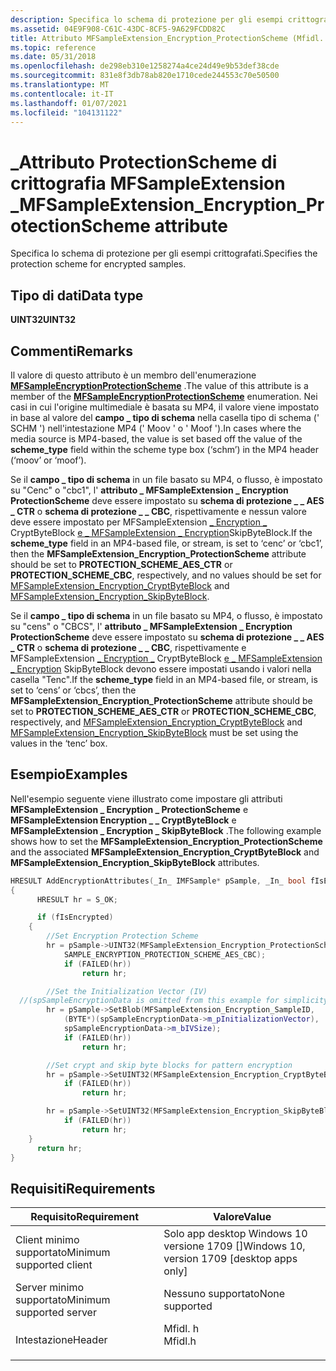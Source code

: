 ```yaml
---
description: Specifica lo schema di protezione per gli esempi crittografati.
ms.assetid: 04E9F908-C61C-43DC-8CF5-9A629FCDD82C
title: Attributo MFSampleExtension_Encryption_ProtectionScheme (Mfidl. h)
ms.topic: reference
ms.date: 05/31/2018
ms.openlocfilehash: de298eb310e1258274a4ce24d49e9b53def38cde
ms.sourcegitcommit: 831e8f3db78ab820e1710cede244553c70e50500
ms.translationtype: MT
ms.contentlocale: it-IT
ms.lasthandoff: 01/07/2021
ms.locfileid: "104131122"
---
```

# <a name="mfsampleextension_encryption_protectionscheme-attribute"></a><span data-ttu-id="2b4bc-103">\_Attributo ProtectionScheme di crittografia MFSampleExtension \_</span><span class="sxs-lookup"><span data-stu-id="2b4bc-103">MFSampleExtension\_Encryption\_ProtectionScheme attribute</span></span>

<span data-ttu-id="2b4bc-104">Specifica lo schema di protezione per gli esempi crittografati.</span><span class="sxs-lookup"><span data-stu-id="2b4bc-104">Specifies the protection scheme for encrypted samples.</span></span>

## <a name="data-type"></a><span data-ttu-id="2b4bc-105">Tipo di dati</span><span class="sxs-lookup"><span data-stu-id="2b4bc-105">Data type</span></span>

<span data-ttu-id="2b4bc-106">**UINT32**</span><span class="sxs-lookup"><span data-stu-id="2b4bc-106">**UINT32**</span></span>

## <a name="remarks"></a><span data-ttu-id="2b4bc-107">Commenti</span><span class="sxs-lookup"><span data-stu-id="2b4bc-107">Remarks</span></span>

<span data-ttu-id="2b4bc-108">Il valore di questo attributo è un membro dell'enumerazione [**MFSampleEncryptionProtectionScheme**](/windows/win32/api/mfapi/ne-mfapi-mfsampleencryptionprotectionscheme) .</span><span class="sxs-lookup"><span data-stu-id="2b4bc-108">The value of this attribute is a member of the [**MFSampleEncryptionProtectionScheme**](/windows/win32/api/mfapi/ne-mfapi-mfsampleencryptionprotectionscheme) enumeration.</span></span> <span data-ttu-id="2b4bc-109">Nei casi in cui l'origine multimediale è basata su MP4, il valore viene impostato in base al valore del **campo \_ tipo di schema** nella casella tipo di schema (' SCHM ') nell'intestazione MP4 (' Moov ' o ' Moof ').</span><span class="sxs-lookup"><span data-stu-id="2b4bc-109">In cases where the media source is MP4-based, the value is set based off the value of the **scheme\_type** field within the scheme type box (‘schm’) in the MP4 header (‘moov’ or ‘moof’).</span></span>

<span data-ttu-id="2b4bc-110">Se il **campo \_ tipo di schema** in un file basato su MP4, o flusso, è impostato su "Cenc" o "cbc1", l' **attributo \_ MFSampleExtension \_ Encryption ProtectionScheme** deve essere impostato su **schema di protezione \_ \_ AES \_ CTR** o **schema di protezione \_ \_ CBC**, rispettivamente e nessun valore deve essere impostato per MFSampleExtension [ \_ Encryption \_](mfsampleextension-encryption-cryptbyteblock.md) CryptByteBlock [e \_ MFSampleExtension \_ Encryption](mfsampleextension-encryption-skipbyteblock.md)SkipByteBlock.</span><span class="sxs-lookup"><span data-stu-id="2b4bc-110">If the **scheme\_type** field in an MP4-based file, or stream, is set to ‘cenc’ or ‘cbc1’, then the **MFSampleExtension\_Encryption\_ProtectionScheme** attribute should be set to **PROTECTION\_SCHEME\_AES\_CTR** or **PROTECTION\_SCHEME\_CBC**, respectively, and no values should be set for [MFSampleExtension\_Encryption\_CryptByteBlock](mfsampleextension-encryption-cryptbyteblock.md) and [MFSampleExtension\_Encryption\_SkipByteBlock](mfsampleextension-encryption-skipbyteblock.md).</span></span>

<span data-ttu-id="2b4bc-111">Se il **campo \_ tipo di schema** in un file basato su MP4, o flusso, è impostato su "cens" o "CBCS", l' **attributo \_ MFSampleExtension \_ Encryption ProtectionScheme** deve essere impostato su **schema di protezione \_ \_ AES \_ CTR** o **schema di protezione \_ \_ CBC**, rispettivamente e MFSampleExtension [ \_ Encryption \_](mfsampleextension-encryption-cryptbyteblock.md) CryptByteBlock [e \_ MFSampleExtension \_ Encryption](mfsampleextension-encryption-skipbyteblock.md) SkipByteBlock devono essere impostati usando i valori nella casella "Tenc".</span><span class="sxs-lookup"><span data-stu-id="2b4bc-111">If the **scheme\_type** field in an MP4-based file, or stream, is set to ‘cens’ or ‘cbcs’, then the **MFSampleExtension\_Encryption\_ProtectionScheme** attribute should be set to **PROTECTION\_SCHEME\_AES\_CTR** or **PROTECTION\_SCHEME\_CBC**, respectively, and [MFSampleExtension\_Encryption\_CryptByteBlock](mfsampleextension-encryption-cryptbyteblock.md) and [MFSampleExtension\_Encryption\_SkipByteBlock](mfsampleextension-encryption-skipbyteblock.md) must be set using the values in the ‘tenc’ box.</span></span>

## <a name="examples"></a><span data-ttu-id="2b4bc-112">Esempio</span><span class="sxs-lookup"><span data-stu-id="2b4bc-112">Examples</span></span>

<span data-ttu-id="2b4bc-113">Nell'esempio seguente viene illustrato come impostare gli attributi **MFSampleExtension \_ Encryption \_ ProtectionScheme** e **MFSampleExtension Encryption \_ \_ CryptByteBlock** e **MFSampleExtension \_ Encryption \_ SkipByteBlock** .</span><span class="sxs-lookup"><span data-stu-id="2b4bc-113">The following example shows how to set the **MFSampleExtension\_Encryption\_ProtectionScheme** and the associated **MFSampleExtension\_Encryption\_CryptByteBlock** and **MFSampleExtension\_Encryption\_SkipByteBlock** attributes.</span></span>


```C++
HRESULT AddEncryptionAttributes(_In_ IMFSample* pSample, _In_ bool fIsEncrypted)
{
      HRESULT hr = S_OK;

      if (fIsEncrypted)
    {
        //Set Encryption Protection Scheme
        hr = pSample->UINT32(MFSampleExtension_Encryption_ProtectionScheme,
            SAMPLE_ENCRYPTION_PROTECTION_SCHEME_AES_CBC);
            if (FAILED(hr))
                return hr;

        //Set the Initialization Vector (IV)
  //(spSampleEncryptionData is omitted from this example for simplicity.) 
        hr = pSample->SetBlob(MFSampleExtension_Encryption_SampleID, 
            (BYTE*)(spSampleEncryptionData->m_pInitializationVector),
            spSampleEncryptionData->m_bIVSize);
            if (FAILED(hr))
                return hr;

        //Set crypt and skip byte blocks for pattern encryption
        hr = pSample->SetUINT32(MFSampleExtension_Encryption_CryptByteBlock, 1);
            if (FAILED(hr))
                return hr;

        hr = pSample->SetUINT32(MFSampleExtension_Encryption_SkipByteBlock, 9);
            if (FAILED(hr))
                return hr;
    }
      return hr;
}
```



## <a name="requirements"></a><span data-ttu-id="2b4bc-114">Requisiti</span><span class="sxs-lookup"><span data-stu-id="2b4bc-114">Requirements</span></span>



| <span data-ttu-id="2b4bc-115">Requisito</span><span class="sxs-lookup"><span data-stu-id="2b4bc-115">Requirement</span></span> | <span data-ttu-id="2b4bc-116">Valore</span><span class="sxs-lookup"><span data-stu-id="2b4bc-116">Value</span></span> |
|-------------------------------------|------------------------------------------------------------------------------------|
| <span data-ttu-id="2b4bc-117">Client minimo supportato</span><span class="sxs-lookup"><span data-stu-id="2b4bc-117">Minimum supported client</span></span><br/> | <span data-ttu-id="2b4bc-118">Solo app desktop Windows 10 versione 1709 \[\]</span><span class="sxs-lookup"><span data-stu-id="2b4bc-118">Windows 10, version 1709 \[desktop apps only\]</span></span><br/>                          |
| <span data-ttu-id="2b4bc-119">Server minimo supportato</span><span class="sxs-lookup"><span data-stu-id="2b4bc-119">Minimum supported server</span></span><br/> | <span data-ttu-id="2b4bc-120">Nessuno supportato</span><span class="sxs-lookup"><span data-stu-id="2b4bc-120">None supported</span></span><br/>                                                          |
| <span data-ttu-id="2b4bc-121">Intestazione</span><span class="sxs-lookup"><span data-stu-id="2b4bc-121">Header</span></span><br/>                   | <dl> <span data-ttu-id="2b4bc-122"><dt>Mfidl. h</dt></span><span class="sxs-lookup"><span data-stu-id="2b4bc-122"><dt>Mfidl.h</dt></span></span> </dl> |



 

 
